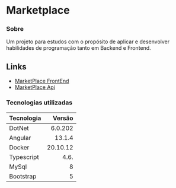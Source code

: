 # Marketplace

### Sobre

Um projeto para estudos com o propósito de aplicar e desenvolver habilidades de programação tanto em Backend e Frontend.

## Links

 - <a href="https://nicolasbuscarini.github.io/marketplace/app" target="_blank">MarketPlace FrontEnd</a> 
 - <a href="https://marketplaceapi.sytes.net:5000/swagger/index.html" target="_blank">MarketPlace Api</a>

### Tecnologias utilizadas

Tecnologia   | Versão
:----------- | ------:
DotNet       | 6.0.202
Angular      | 13.1.4
Docker       | 20.10.12
Typescript   | 4.6.
MySql        | 8
Bootstrap    | 5
